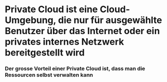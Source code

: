 #  Private Cloud ist eine Cloud-Umgebung, die nur für ausgewählte Benutzer über das Internet oder ein privates internes Netzwerk bereitgestellt wird

### Der grosse Vorteil einer Private Cloud ist, dass man die Ressourcen selbst verwalten kann